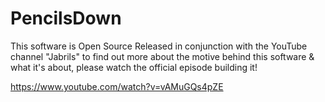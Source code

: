 # PencilsDown

This software is Open Source Released in conjunction with the YouTube channel "Jabrils" to find out more about the motive behind this software & what it's about, please watch the official episode building it!

https://www.youtube.com/watch?v=vAMuGQs4pZE